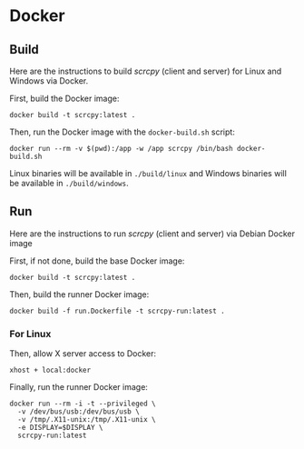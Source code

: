 # Docker

## Build

Here are the instructions to build _scrcpy_ (client and server) for Linux and Windows via Docker.

First, build the Docker image:
```shell script
docker build -t scrcpy:latest .
```

Then, run the Docker image with the `docker-build.sh` script:
```shell script
docker run --rm -v $(pwd):/app -w /app scrcpy /bin/bash docker-build.sh
```

Linux binaries will be available in `./build/linux` and Windows binaries will be available in `./build/windows`.

## Run

Here are the instructions to run _scrcpy_ (client and server) via Debian Docker image

First, if not done, build the base Docker image:
```shell script
docker build -t scrcpy:latest .
```

Then, build the runner Docker image:
```shell script
docker build -f run.Dockerfile -t scrcpy-run:latest .
```

### For Linux

Then, allow X server access to Docker:
```shell script
xhost + local:docker
```

Finally, run the runner Docker image:
```shell script
docker run --rm -i -t --privileged \
  -v /dev/bus/usb:/dev/bus/usb \
  -v /tmp/.X11-unix:/tmp/.X11-unix \
  -e DISPLAY=$DISPLAY \
  scrcpy-run:latest
```
